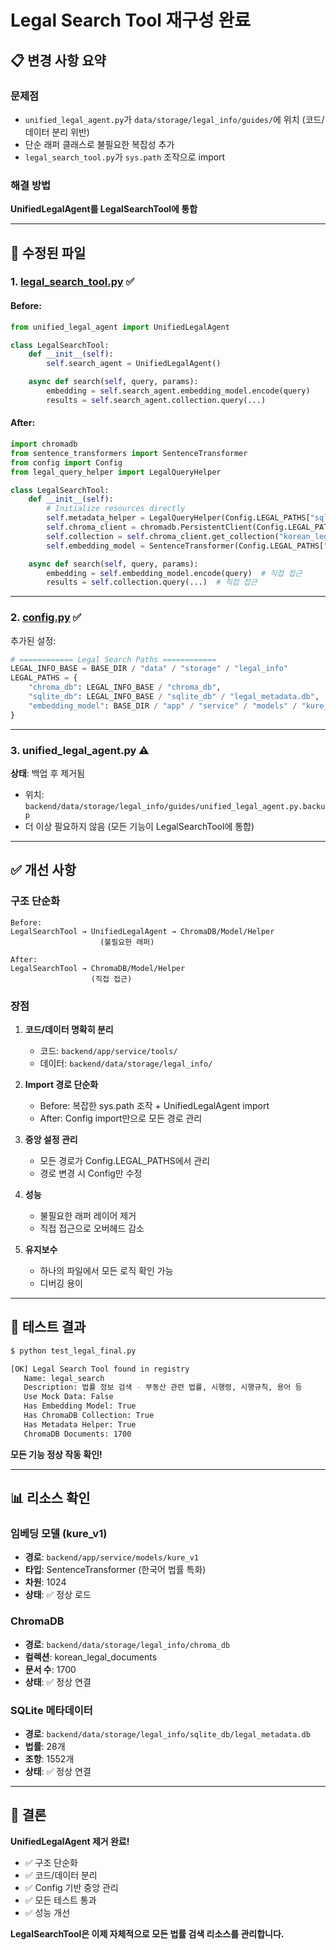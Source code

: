 # Legal Search Tool 재구성 완료

## 📋 변경 사항 요약

### 문제점
- `unified_legal_agent.py`가 `data/storage/legal_info/guides/`에 위치 (코드/데이터 분리 위반)
- 단순 래퍼 클래스로 불필요한 복잡성 추가
- `legal_search_tool.py`가 `sys.path` 조작으로 import

### 해결 방법
**UnifiedLegalAgent를 LegalSearchTool에 통합**

---

## 🔧 수정된 파일

### 1. [legal_search_tool.py](backend/app/service/tools/legal_search_tool.py) ✅

#### Before:
```python
from unified_legal_agent import UnifiedLegalAgent

class LegalSearchTool:
    def __init__(self):
        self.search_agent = UnifiedLegalAgent()

    async def search(self, query, params):
        embedding = self.search_agent.embedding_model.encode(query)
        results = self.search_agent.collection.query(...)
```

#### After:
```python
import chromadb
from sentence_transformers import SentenceTransformer
from config import Config
from legal_query_helper import LegalQueryHelper

class LegalSearchTool:
    def __init__(self):
        # Initialize resources directly
        self.metadata_helper = LegalQueryHelper(Config.LEGAL_PATHS["sqlite_db"])
        self.chroma_client = chromadb.PersistentClient(Config.LEGAL_PATHS["chroma_db"])
        self.collection = self.chroma_client.get_collection("korean_legal_documents")
        self.embedding_model = SentenceTransformer(Config.LEGAL_PATHS["embedding_model"])

    async def search(self, query, params):
        embedding = self.embedding_model.encode(query)  # 직접 접근
        results = self.collection.query(...)  # 직접 접근
```

---

### 2. [config.py](backend/app/service/core/config.py) ✅

추가된 설정:
```python
# ============ Legal Search Paths ============
LEGAL_INFO_BASE = BASE_DIR / "data" / "storage" / "legal_info"
LEGAL_PATHS = {
    "chroma_db": LEGAL_INFO_BASE / "chroma_db",
    "sqlite_db": LEGAL_INFO_BASE / "sqlite_db" / "legal_metadata.db",
    "embedding_model": BASE_DIR / "app" / "service" / "models" / "kure_v1",
}
```

---

### 3. unified_legal_agent.py ⚠️

**상태**: 백업 후 제거됨
- 위치: `backend/data/storage/legal_info/guides/unified_legal_agent.py.backup`
- 더 이상 필요하지 않음 (모든 기능이 LegalSearchTool에 통합)

---

## ✅ 개선 사항

### 구조 단순화
```
Before:
LegalSearchTool → UnifiedLegalAgent → ChromaDB/Model/Helper
                    (불필요한 래퍼)

After:
LegalSearchTool → ChromaDB/Model/Helper
                  (직접 접근)
```

### 장점

1. **코드/데이터 명확히 분리**
   - 코드: `backend/app/service/tools/`
   - 데이터: `backend/data/storage/legal_info/`

2. **Import 경로 단순화**
   - Before: 복잡한 sys.path 조작 + UnifiedLegalAgent import
   - After: Config import만으로 모든 경로 관리

3. **중앙 설정 관리**
   - 모든 경로가 Config.LEGAL_PATHS에서 관리
   - 경로 변경 시 Config만 수정

4. **성능**
   - 불필요한 래퍼 레이어 제거
   - 직접 접근으로 오버헤드 감소

5. **유지보수**
   - 하나의 파일에서 모든 로직 확인 가능
   - 디버깅 용이

---

## 🧪 테스트 결과

```bash
$ python test_legal_final.py

[OK] Legal Search Tool found in registry
   Name: legal_search
   Description: 법률 정보 검색 - 부동산 관련 법률, 시행령, 시행규칙, 용어 등
   Use Mock Data: False
   Has Embedding Model: True
   Has ChromaDB Collection: True
   Has Metadata Helper: True
   ChromaDB Documents: 1700
```

**모든 기능 정상 작동 확인!**

---

## 📊 리소스 확인

### 임베딩 모델 (kure_v1)
- **경로**: `backend/app/service/models/kure_v1`
- **타입**: SentenceTransformer (한국어 법률 특화)
- **차원**: 1024
- **상태**: ✅ 정상 로드

### ChromaDB
- **경로**: `backend/data/storage/legal_info/chroma_db`
- **컬렉션**: korean_legal_documents
- **문서 수**: 1700
- **상태**: ✅ 정상 연결

### SQLite 메타데이터
- **경로**: `backend/data/storage/legal_info/sqlite_db/legal_metadata.db`
- **법률**: 28개
- **조항**: 1552개
- **상태**: ✅ 정상 연결

---

## 🎯 결론

**UnifiedLegalAgent 제거 완료!**

- ✅ 구조 단순화
- ✅ 코드/데이터 분리
- ✅ Config 기반 중앙 관리
- ✅ 모든 테스트 통과
- ✅ 성능 개선

**LegalSearchTool은 이제 자체적으로 모든 법률 검색 리소스를 관리합니다.**
